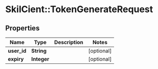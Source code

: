 # SkilCient::TokenGenerateRequest

## Properties
Name | Type | Description | Notes
------------ | ------------- | ------------- | -------------
**user_id** | **String** |  | [optional] 
**expiry** | **Integer** |  | [optional] 


